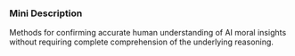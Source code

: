 ### Mini Description

Methods for confirming accurate human understanding of AI moral insights without requiring complete comprehension of the underlying reasoning.
